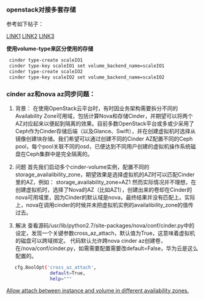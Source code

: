 ### openstack对接多套存储

参考如下帖子：

[LINK1](https://blog.51cto.com/driver2ice/2473970)
[LINK2](https://docs.openstack.org/cinder/xena/admin/blockstorage-multi-backend.html)
[LINK3](https://www.mirantis.com/blog/the-first-and-final-word-on-openstack-availability-zones/>)

**使用volume-type来区分使用的存储**
<!--如果需要分别使用哪些存储，可以添加nova az和cinder az对应的配置,后面用到-->
```bash
 cinder type-create scaleIO1
 cinder type-key scaleIO1 set volume_backend_name=scaleIO1
 cinder type-create scaleIO2
 cinder type-key scaleIO2 set volume_backend_name=scaleIO2
```


### cinder az和nova az同步问题：
1. 背景：
      在使用OpenStack云平台时，有时因业务架构需要拆分不同的Availability Zone可用域，包括计算Nova和存储Cinder，并期望可以将两个AZ对应起来以便起到隔离的效果。目前多数OpenStack平台或多或少采用了Ceph作为Cinder存储后端（以及Glance、Swift），并在创建虚拟机时选择从镜像创建块存储。我们希望可以通过创建不同的Cinder AZ配置不同的Ceph pool，每个pool关联不同的osd，已便达到不同用户创建的虚拟机操作系统磁盘在Ceph集群中是完全隔离的。
2. 问题
  首先我们启动多个cinder-volume实例，配置不同的storage_availalibility_zone，期望效果是选择虚拟机的AZ时可以匹配Cinder里的AZ，例如：
  storage_availability_zone=AZ1
  然而实际情况并不理想，在创建虚拟机时，选择了Nova的AZ（比如AZ1），创建出来的卷却在Cinder的nova可用域里，因为Cinder的默认域是nova，最终结果并没有匹配上。实际上，nova在调用cinder的时候并未把虚拟机实例的availalibility_zone的值传过去。

3. 解决
  查看源码/usr/lib/python2.7/site-packages/nova/conf/cinder.py中的设定，发现一个关键参数cross_az_attach，默认值为True，这意味着虚拟机的磁盘可以跨域绑定。
  代码默认允许跨nova cinder az创建卷，在/nova/conf/cinder.py，如需需要配置需要改default=False，华为云是这么配置的。

```sh
   cfg.BoolOpt('cross_az_attach',
                default=True,
                help="""
```
[Allow attach between instance and volume in different availability zones.](https://github.com/qiangwum/blogs/edit/main/cinder%E5%AF%B9%E6%8E%A5%E5%A4%9A%E5%A5%97%E5%AD%98%E5%82%A8.md)
